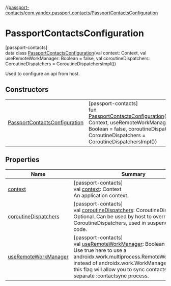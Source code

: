 //[passport-contacts](../../../index.md)/[com.yandex.passport.contacts](../index.md)/[PassportContactsConfiguration](index.md)

# PassportContactsConfiguration

[passport-contacts]\
data class [PassportContactsConfiguration](index.md)(val context: Context, val useRemoteWorkManager: Boolean = false, val coroutineDispatchers: CoroutineDispatchers = CoroutineDispatchersImpl())

Used to configure an api from host.

## Constructors

| | |
|---|---|
| [PassportContactsConfiguration](-passport-contacts-configuration.md) | [passport-contacts]<br>fun [PassportContactsConfiguration](-passport-contacts-configuration.md)(context: Context, useRemoteWorkManager: Boolean = false, coroutineDispatchers: CoroutineDispatchers = CoroutineDispatchersImpl()) |

## Properties

| Name | Summary |
|---|---|
| [context](context.md) | [passport-contacts]<br>val [context](context.md): Context<br>An application context. |
| [coroutineDispatchers](coroutine-dispatchers.md) | [passport-contacts]<br>val [coroutineDispatchers](coroutine-dispatchers.md): CoroutineDispatchers<br>Optional. Can be used by host to override CoroutineDispatchers, used in suspend coroutine code. |
| [useRemoteWorkManager](use-remote-work-manager.md) | [passport-contacts]<br>val [useRemoteWorkManager](use-remote-work-manager.md): Boolean = false<br>Use true here to use a androidx.work.multiprocess.RemoteWorkManager instead of androidx.work.WorkManager. Setting this flag will allow you to sync contacts in a separate :contactsync process. |
